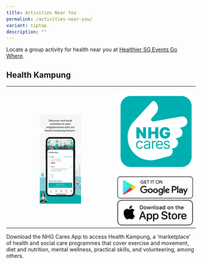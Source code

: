 ```yaml
---
title: Activities Near You
permalink: /activities-near-you/
variant: tiptap
description: ""
---
```

<p>Locate a group activity for health near you at <a href="https://www.gowhere.gov.sg/hsgevents/" rel="noopener noreferrer nofollow" target="_blank">Healthier SG Events Go Where</a>.</p>
<h2>Health Kampung</h2>
<p></p>
<table style="minWidth: 75px">
<colgroup>
<col>
<col>
<col>
</colgroup>
<tbody>
<tr>
<th rowspan="1" colspan="1">
<p></p>
<div class="isomer-image-wrapper">
<img style="width: 40%;" height="auto" width="100%" alt="NCA Health Kampung" src="/images/NCA_HK.png">
</div>
</th>
<th rowspan="1" colspan="2">
<p></p>
<div class="isomer-image-wrapper">
<img style="width: 100%" height="auto" width="100%" alt="NCA app" src="/images/NHGCares_App_Icon.png">
</div>
<p></p><a class="isomer-image-wrapper" href="https://play.google.com/store/apps/details?id=com.nhg.mha&amp;pli=1"><img style="width: 100%;" height="auto" width="100%" alt="" src="/images/googleplay.png"></a>
<a class="isomer-image-wrapper" href="https://apps.apple.com/sg/app/nhg-cares/id1639265003">
<img style="width: 100%;" height="auto" width="100%" alt="" src="/images/applestore.png">
</a>
</th>
</tr>
</tbody>
</table>
<p>Download the NHG Cares App to access Health Kampung, a ‘marketplace’ of
health and social care programmes that cover exercise and movement, diet
and nutrition, mental wellness, practical skills, and volunteering, among
others.</p>
<p></p>
<p></p>